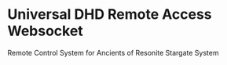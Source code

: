 # Universal DHD Remote Access Websocket
 Remote Control System for Ancients of Resonite Stargate System
